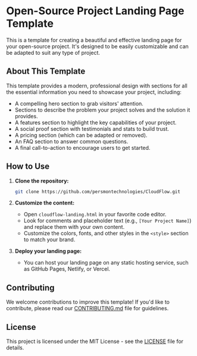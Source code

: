 # Open-Source Project Landing Page Template

This is a template for creating a beautiful and effective landing page for your open-source project. It's designed to be easily customizable and can be adapted to suit any type of project.

## About This Template

This template provides a modern, professional design with sections for all the essential information you need to showcase your project, including:

- A compelling hero section to grab visitors' attention.
- Sections to describe the problem your project solves and the solution it provides.
- A features section to highlight the key capabilities of your project.
- A social proof section with testimonials and stats to build trust.
- A pricing section (which can be adapted or removed).
- An FAQ section to answer common questions.
- A final call-to-action to encourage users to get started.

## How to Use

1. **Clone the repository:**

   ```sh
   git clone https://github.com/persmontechnologies/CloudFlow.git
   ```

2. **Customize the content:**
   - Open `cloudflow-landing.html` in your favorite code editor.
   - Look for comments and placeholder text (e.g., `[Your Project Name]`) and replace them with your own content.
   - Customize the colors, fonts, and other styles in the `<style>` section to match your brand.

3. **Deploy your landing page:**
   - You can host your landing page on any static hosting service, such as GitHub Pages, Netlify, or Vercel.

## Contributing

We welcome contributions to improve this template! If you'd like to contribute, please read our [CONTRIBUTING.md](CONTRIBUTING.md) file for guidelines.

## License

This project is licensed under the MIT License - see the [LICENSE](LICENSE) file for details.
